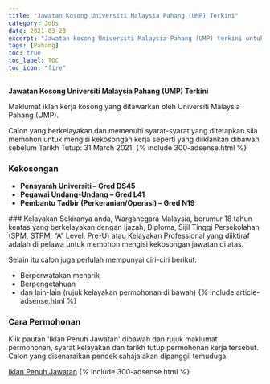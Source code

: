 ```yaml
---
title: "Jawatan Kosong Universiti Malaysia Pahang (UMP) Terkini" 
category: Jobs 
date: 2021-03-23 
excerpt: "Jawatan kosong Universiti Malaysia Pahang (UMP) terkini untuk kekosongan Pensyarah Universiti – Gred DS45,Pegawai Undang-Undang – Gred L41 ,Pembantu Tadbir (Perkeranian/Operasi) – Gred N19" 
tags: [Pahang] 
toc: true 
toc_label: TOC 
toc_icon: "fire" 
--- 
```


**Jawatan Kosong Universiti Malaysia Pahang (UMP) Terkini**

Maklumat iklan kerja kosong yang ditawarkan oleh Universiti Malaysia Pahang (UMP). 

Calon yang berkelayakan dan memenuhi syarat-syarat yang ditetapkan sila memohon untuk mengisi kekosongan kerja seperti yang diiklankan dibawah sebelum Tarikh Tutup: 31 March 2021. 
{% include 300-adsense.html %} 
### Kekosongan 
<ul>
<li><strong>Pensyarah Universiti &#8211; Gred DS45</strong></li>
<li><strong>Pegawai Undang-Undang &#8211; Gred L41&#160;</strong></li>
<li><strong>Pembantu Tadbir (Perkeranian/Operasi) &#8211; Gred N19&#160;</strong></li>
</ul> 
### Kelayakan 
Sekiranya anda, Warganegara Malaysia, berumur 18 tahun keatas yang berkelayakan dengan Ijazah, Diploma, Sijil Tinggi Persekolahan (SPM, STPM, “A” Level, Pre-U) atau Kelayakan Professional yang diiktiraf adalah di pelawa untuk memohon mengisi kekosongan jawatan di atas.

Selain itu calon juga perlulah mempunyai ciri-ciri berikut:
- Berperwatakan menarik
- Berpengetahuan
- dan lain-lain (rujuk kelayakan permohonan di bawah) 
{% include article-adsense.html %} 
### Cara Permohonan 
Klik pautan 'Iklan Penuh Jawatan' dibawah dan rujuk maklumat permohonan, syarat kelayakan dan tarikh tutup permohonan kerja tersebut.
Calon yang disenaraikan pendek sahaja akan dipanggil temuduga.

<a href="https://apps.ump.edu.my/ercmt/cms/ercmt/index.jsp" class="btn btn--info" target="_blank" rel="nofollow noopenner">Iklan Penuh Jawatan</a> 
{% include 300-adsense.html %} 